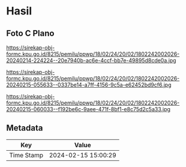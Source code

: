 # Hasil

## Foto C Plano

https://sirekap-obj-formc.kpu.go.id/8215/pemilu/ppwp/18/02/24/20/02/1802242002026-20240214-224224--20e7940b-ac6e-4ccf-bb7e-49895d8cde0a.jpg

https://sirekap-obj-formc.kpu.go.id/8215/pemilu/ppwp/18/02/24/20/02/1802242002026-20240215-055633--0337be14-a7ff-4156-9c5a-e62452bd9cf6.jpg

https://sirekap-obj-formc.kpu.go.id/8215/pemilu/ppwp/18/02/24/20/02/1802242002026-20240215-060033--f192be6c-9aee-471f-8bf1-e8c75d2c5a33.jpg


## Metadata

| Key        | Value               |
| ---------- | ------------------- |
| Time Stamp | 2024-02-15 15:00:29 |



